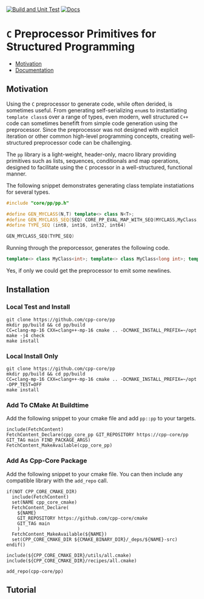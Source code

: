 [![Build and Unit Test](https://github.com/cpp-core/pp/actions/workflows/build.yaml/badge.svg)](https://github.com/cpp-core/pp/actions/workflows/build.yaml)
[![Docs](https://github.com/cpp-core/pp/actions/workflows/docs.yaml/badge.svg)](https://github.com/cpp-core/pp/actions/workflows/docs.yaml)

# `C` Preprocessor Primitives for Structured Programming
* [Motivation](#motivation)
* [Documentation](https://cpp-core.github.io/pp/)

## Motivation

Using the `C` preprocessor to generate code, while often derided, is
sometimes useful. From generating self-serializing `enum`s to
instantiating `template class`s over a range of types, even modern,
well structured `C++` code can sometimes benefift from simple code
generation using the preprocessor. Since the preprocessor was not
designed with explicit iteration or other common high-level
programming concepts, creating well-structured preprocessor code can
be challenging. 

The `pp` library is a light-weight, header-only, macro library
providing primitives such as lists, sequences, conditionals and map
operations, designed to facilitate using the `C` processor in a
well-structured, functional manner.

The following snippet demonstrates generating class template
instatiations for several types.

```c++
#include "core/pp/pp.h"

#define GEN_MYCLASS(N,T) template<> class N<T>;
#define GEN_MYCLASS_SEQ(SEQ) CORE_PP_EVAL_MAP_WITH_SEQ(MYCLASS,MyClass,SEQ)
#define TYPE_SEQ (int8, int16, int32, int64)

GEN_MYCLASS_SEQ(TYPE_SEQ)
```

Running through the preporcessor, generates the following code.
```c++
template<> class MyClass<int>; template<> class MyClass<long int>; template<> class MyClass<unsigned int>;
```

Yes, if only we could get the preprocessor to emit some newlines.

## Installation

### Local Test and Install

```
git clone https://github.com/cpp-core/pp
mkdir pp/build && cd pp/build
CC=clang-mp-16 CXX=clang++-mp-16 cmake .. -DCMAKE_INSTALL_PREFIX=~/opt
make -j4 check
make install
```

### Local Install Only

```
git clone https://github.com/cpp-core/pp
mkdir pp/build && cd pp/build
CC=clang-mp-16 CXX=clang++-mp-16 cmake .. -DCMAKE_INSTALL_PREFIX=~/opt -DPP_TEST=OFF
make install
```

### Add To CMake At Buildtime

Add the following snippet to your cmake file and add `pp::pp` to your targets.

```
include(FetchContent)
FetchContent_Declare(cpp_core_pp GIT_REPOSITORY https://cpp-core/pp GIT_TAG main FIND_PACKAGE_ARGS)
FetchContent_MakeAvailable(cpp_core_pp)
```

### Add As Cpp-Core Package

Add the following snippet to your cmake file. You can then include any
compatible library with the `add_repo` call.

```
if(NOT CPP_CORE_CMAKE_DIR)
  include(FetchContent)
  set(NAME cpp_core_cmake)
  FetchContent_Declare(
    ${NAME}
    GIT_REPOSITORY https://github.com/cpp-core/cmake
    GIT_TAG main
    )
  FetchContent_MakeAvailable(${NAME})
  set(CPP_CORE_CMAKE_DIR ${CMAKE_BINARY_DIR}/_deps/${NAME}-src)
endif()

include(${CPP_CORE_CMAKE_DIR}/utils/all.cmake)
include(${CPP_CORE_CMAKE_DIR}/recipes/all.cmake)

add_repo(cpp-core/pp)
```

## Tutorial

